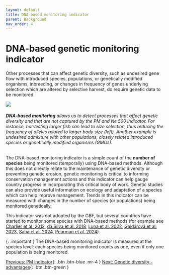 ```yaml
---
layout: default
title: DNA-based monitoring indicator
parent: Background
nav_order: 4
---
```


# DNA-based genetic monitoring indicator

Other processes that can affect genetic diversity, such as undesired gene flow with introduced species, populations, or genetically modified organisms, inbreeding, or changes in frequency of genes underlying selection which are altered by selective harvest, do require genetic data to be monitored. 


![](DNAindicator_Fig1.png)
###### **DNA-based monitoring** allows us to detect processes that affect genetic diversity and that are not captured by the PM and Ne 500 indicator. For instance, harvesting larger fish can lead to size selection, thus reducing the frequency of alleles related to larger body size (left). Another example is undesired admixture with other populations, closely related introduced species or genetically modified organisms (GMOs).


The DNA-based monitoring indicator is a simple count of the **number of species** being monitored (temporally) using DNA-based methods. Although this does not directly relate to the maintenance of genetic diversity or preventing genetic erosion, genetic monitoring is critical to informing conservation management actions and this indicator can help gauge country progress in incorporating this critical body of work. Genetic studies can also provide useful information on ecology and adaptation of a species which can help improve management. Trends in this indicator can be measured with changes in the number of species (or populations) being monitored genetically.

This indicator was not adopted by the GBF, but several countries have started to monitor some species with DNA-based methods (for example see [Charlier et al. 2012](https://pubmed.ncbi.nlm.nih.gov/22828900/), [da Silva et al. 2018](https://doi.org/10.1007/s10592-017-1008-9), [Luna et al. 2022](https://doi.org/10.1093/ornithapp/duac009), [Gajdárová et al. 2023](https://doi.org/10.1016/j.gecco.2023.e02399), [Saha et al. 2024](https://doi.org/10.1007/s10592-023-01586-3), [Pearman et al. 2024](https://doi.org/10.1038/s41559-023-02260-0)).

{: .important }
The DNA-based monitoring indicator is measured at the species level: each species being monitored counts as one, even if only one population is being monitored.



[Previous: PM indicator](https://ccgenetics.github.io/guidelines-genetic-diversity-indicators/docs/2_Theoretical_background/PM-indicator.html#populations-maintained-indicator){: .btn .btn-blue .mr-4 }
[Next: Genetic diversity - advantages](https://ccgenetics.github.io/guidelines-genetic-diversity-indicators/docs/2_Theoretical_background/Gen_div_advantages.html#genetic-diversity---advantages){: .btn .btn-green }
